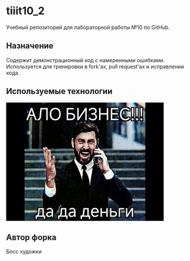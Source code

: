 # tiiit10_2

Учебный репозиторий для лабораторной работы №10 по GitHub.

## Назначение
Содержит демонстрационный код с намеренными ошибками.  
Используется для тренировки в fork'ах, pull request'ах и исправлении кода.

## Используемые технологии
![Mem](мэм.webp)

## Автор форка
Босс художки
